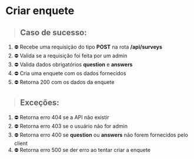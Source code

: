 # Criar enquete

> ## Caso de sucesso:
1. ⛔️ Recebe uma requisição do tipo **POST** na rota **/api/surveys**
1. ⛔️ Valida se a requisição foi feita por um admin
1. ⛔️ Valida dados obrigatórios **question** e **answers**
1. ⛔️ Cria uma enquete com os dados fornecidos
1. ⛔️ Retorna 200 com os dados da enquete

> ## Exceções:
1. ⛔️ Retorna erro 404 se a API não existir
1. ⛔️ Retorna erro 403 se o usuário não for admin
1. ⛔️ Retorna erro 400 se **question** ou **answers** não forem fornecidos pelo client
1. ⛔️ Retorna erro 500 se der erro ao tentar criar a enquete
